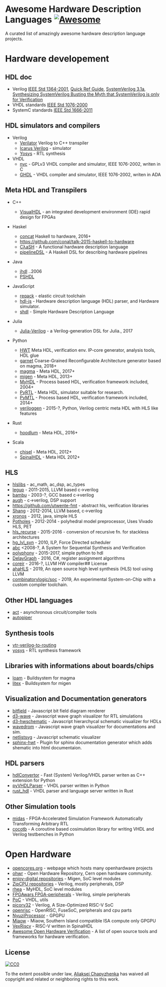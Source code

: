 # Awesome Hardware Description Languages [![Awesome](https://cdn.rawgit.com/sindresorhus/awesome/d7305f38d29fed78fa85652e3a63e154dd8e8829/media/badge.svg)](https://github.com/sindresorhus/awesome)

A curated list of amazingly awesome hardware description language projects.

# Hardware developement

## HDL doc

* Verilog [IEEE Std 1364-2001](https://inst.eecs.berkeley.edu/~cs150/fa06/Labs/verilog-ieee.pdf), [Quick Ref Guide](http://sutherland-hdl.com/pdfs/verilog_2001_ref_guide.pdf), [SystemVerilog 3.1a](http://www.ece.uah.edu/~gaede/cpe526/SystemVerilog_3.1a.pdf), [Synthesizing SystemVerilog Busting the Myth that SystemVerilog is only for Verification](http://sutherland-hdl.com/papers/2013-SNUG-SV_Synthesizable-SystemVerilog_paper.pdf)
* VHDL standards [IEEE Std 1076-2000](http://edg.uchicago.edu/~tang/VHDLref.pdf)
* SystemC standards [IEEE Std 1666-2011](http://paginas.fe.up.pt/~ee07166/lib/exe/fetch.php?media=1666-2011.pdf)


## HDL simulators and compilers

   * Verilog
      - [Verilator](https://www.veripool.org/wiki/verilator) Verilog to C++ transpiler
      - [Icarus Verilog](http://iverilog.icarus.com/) - simulator
      - [Yosys](http://www.clifford.at/yosys/) - RTL synthesis
   * VHDL
      * [nvc](https://github.com/nickg/nvc) - GPLv3 VHDL compiler and simulator, IEEE 1076-2002, writen in C
      * [GHDL](https://github.com/ghdl/ghdl) - VHDL compiler and simulator, IEEE 1076-2002, writen in ADA

## Meta HDL and Transpilers

* C++
   - [VisualHDL](http://sysprogs.com/legacy/visualhdl/) - an integrated development environment (IDE) rapid design for FPGAs

* Haskel
   - [concat](https://github.com/conal/concat) Haskell to hardware, 2016+
   - https://github.com/conal/talk-2015-haskell-to-hardware
   - [CλaSH](https://github.com/clash-lang/clash-compiler) - A functional hardware description language
   - [pipelineDSL](https://github.com/p12nGH/pipelineDSL) - A Haskell DSL for describing hardware pipelines

* Java
   - [jhdl](http://www.jhdl.org/) ..2006
   - [PSHDL](http://pshdl.org/)

* JavaScript
   - [reqack](https://github.com/drom/reqack) -  elastic circuit toolchain
   - [hdl-js](https://github.com/DmitrySoshnikov/hdl-js) - Hardware description language (HDL) parser, and Hardware simulator.
   - [shdl](https://github.com/jcbuisson/shdl) - Simple Hardware Description Language

* Julia
   - [Julia-Verilog](https://github.com/interplanetary-robot/Verilog.jl) - a Verilog-generation DSL for Julia., 2017

* Python
  - [HWT](https://github.com/Nic30/hwt) Meta HDL, verification env. IP-core generator, analysis tools, HDL glue
  - [garnet](https://github.com/StanfordAHA/garnet) Coarse-Grained Reconfigurable Architecture generator based on magma, 2018+
  - [magma](https://github.com/phanrahan/magma/) - Meta HDL, 2017+
  - [migen](https://github.com/m-labs/migen) - Meta HDL, 2013+
  - [MyHDL](https://github.com/myhdl/myhdl) - Process based HDL, verification framework included, 2004+
  - [PyRTL](https://github.com/UCSBarchlab/PyRTL) - Meta HDL, simulator suitable for research.
  - [PyMTL](https://github.com/cornell-brg/pymtl) - Process based HDL, verification framework included, 2014+
  - [veriloggen](https://github.com/PyHDI/veriloggen) - 2015-?, Python, Verilog centric meta HDL with HLS like features

* Rust
   - [hoodlum](https://github.com/tcr/hoodlum) - Meta HDL, 2016+

* Scala
   - [chisel](https://github.com/freechipsproject/chisel3) - Meta HDL, 2012+
   - [SpinalHDL](https://github.com/SpinalHDL/SpinalHDL) - Meta HDL 2012+

## HLS
* [hlslibs](https://github.com/hlslibs) - ac_math, ac_dsp, ac_types
* [legup](http://legup.eecg.utoronto.ca/) - 2011-2015, LLVM based c->verilog
* [bambu](http://panda.dei.polimi.it/?page_id=31) - 2003-?, GCC based c->verilog
* [augh](http://tima.imag.fr/sls/research-projects/augh/) - c->verilog, DSP support
* https://github.com/utwente-fmt - abstract hls, verification libraries
* [Shang](https://github.com/etherzhhb/Shang) - 2012-2014, LLVM based, c->verilog
* [xronos](https://github.com/endrix/xronos) - 2012, java, simple HLS
* [Potholes](https://github.com/SamuelBayliss/Potholes) - 2012-2014 - polyhedral model preprocessor, Uses Vivado HLS, PET
* [hls_recurse](https://github.com/m8pple/hls_recurse) - 2015-2016 - conversion of recursive fn. for stackless architectures
* [hg_lvl_syn](https://github.com/funningboy/hg_lvl_syn) - 2010, ILP, Force Directed scheduler
* [abc](https://people.eecs.berkeley.edu/~alanmi/abc/) <2008-?, A System for Sequential Synthesis and Verification
* [polyphony](https://github.com/ktok07b6/polyphony) - 2015-2017, simple python to hdl
* [DelayGraph](https://github.com/ni/DelayGraph) - 2016, C#, register assignment algorithms
* [coreir](https://github.com/rdaly525/coreir) - 2016-?, LLVM HW compiler## License
* [ahaHLS](https://github.com/dillonhuff/ahaHLS) - 2019, An open source high level synthesis (HLS) tool using LLVM
* [combinatorylogic/soc](https://github.com/combinatorylogic/soc) - 2019, An experimental System-on-Chip with a custom compiler toolchain.

## Other HDL languages

* [act](https://github.com/asyncvlsi/act) - asynchronous circuit/compiler tools
* [autopiper](https://github.com/google/autopiper)

## Synthesis tools

* [vtr-verilog-to-routing](https://github.com/verilog-to-routing/vtr-verilog-to-routing)
* [yosys](https://github.com/YosysHQ/yosys) - RTL synthesis framework


## Libraries with informations about boards/chips

* [loam](https://github.com/phanrahan/loam) - Buildsystem for magma
* [litex](https://github.com/enjoy-digital/litex) - Buildsystem for migen


## Visualization and Documentation generators

* [bitfield](https://github.com/drom/bitfield) - Javascript bit field diagram renderer
* [d3-wave](https://github.com/Nic30/d3-wave) - Javascript wave graph visualizer for RTL simulations
* [d3-hwschematic](https://github.com/Nic30/d3-hwschematic) - Javascript hierarchycal schematic visualizer for HDLs
* [wavedrom](https://github.com/drom/wavedrom) - Javascript wave graph visualizer for documentations and sim.
* [netlistsvg](https://github.com/nturley/netlistsvg) - Javascript schematic visualizer
* [sphinx-hwt](https://github.com/Nic30/sphinx-hwt) - Plugin for sphinx documentation generator which adds shematic into html documentaion.


## HDL parsers

* [hdlConvertor](https://github.com/Nic30/hdlConvertor) - Fast (System) Verilog/VHDL parser writen as C++ extension for Python
* [pyVHDLParser](https://github.com/Paebbels/pyVHDLParser) - VHDL parser written in Python
* [rust_hdl](https://github.com/kraigher/rust_hdl) - VHDL parser and language server written in Rust

## Other Simulation tools

* [midas](https://github.com/ucb-bar/midas) - FPGA-Accelerated Simulation Framework Automatically Transforming Arbitrary RTL
* [cocotb](https://github.com/potentialventures/cocotb) - A coroutine based cosimulation library for writing VHDL and Verilog testbenches in Python

# Open Hardware

* [opencores.org](https://opencores.org/) - webpage which hosts many openhardware projects
* [ohwr](https://ohwr.org/welcome) - Open Hardware Repository, Cern open hardware community.
* [enjoy-digital repositories](https://github.com/enjoy-digital?tab=repositories) - Migen, SoC level modules
* [ZipCPU repositories](https://github.com/ZipCPU?tab=repositories) - Verilog, mostly peripherals, DSP
* [rhea](https://github.com/cfelton/rhea) - MyHDL, SoC level modules
* [FPGAwars FPGA-peripherals](https://github.com/FPGAwars/FPGA-peripherals) - Verilog, simple peripherals
* [PoC](https://github.com/VLSI-EDA/PoC) - VHDL, utils
* [picorv32](https://github.com/cliffordwolf/picorv32) - Verilog, A Size-Optimized RISC-V SoC
* [openrisc](https://github.com/openrisc) - OpenRISC, FuseSoC, peripherals and cpu parts
* [NyuziProcessor](https://github.com/jbush001/NyuziProcessor) - GPGPU
* [Miaow](http://miaowgpu.org/) - Miaow, Southern Island compatible ISA compute only GPGPU
* [VexRiscv](https://github.com/SpinalHDL/VexRiscv) - RISC-V written in SpinalHDL
* [Awesome Open Hardware Verification](https://github.com/ben-marshall/awesome-open-hardware-verification/) - A list of open source tools and frameworks for hardware verification.

## License

[![CC0](http://mirrors.creativecommons.org/presskit/buttons/88x31/svg/cc-zero.svg)](https://creativecommons.org/publicdomain/zero/1.0/)

To the extent possible under law, [Aliaksei Chapyzhenka](http://drom.io) has waived all copyright and related or neighboring rights to this work.
